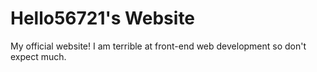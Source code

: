 # Hello56721's Website

My official website! I am terrible at front-end web development so don't expect much.